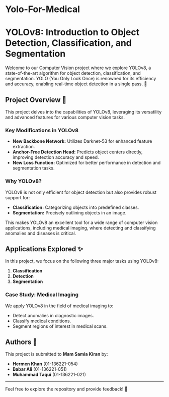 # Yolo-For-Medical

# YOLOv8: Introduction to Object Detection, Classification, and Segmentation

Welcome to our Computer Vision project where we explore YOLOv8, a state-of-the-art algorithm for object detection, classification, and segmentation. YOLO (You Only Look Once) is renowned for its efficiency and accuracy, enabling real-time object detection in a single pass. 🎯

## Project Overview 🌟

This project delves into the capabilities of YOLOv8, leveraging its versatility and advanced features for various computer vision tasks. 

### Key Modifications in YOLOv8
- **New Backbone Network:** Utilizes Darknet-53 for enhanced feature extraction.
- **Anchor-Free Detection Head:** Predicts object centers directly, improving detection accuracy and speed.
- **New Loss Function:** Optimized for better performance in detection and segmentation tasks.

### Why YOLOv8?
YOLOv8 is not only efficient for object detection but also provides robust support for:
- **Classification:** Categorizing objects into predefined classes.
- **Segmentation:** Precisely outlining objects in an image.

This makes YOLOv8 an excellent tool for a wide range of computer vision applications, including medical imaging, where detecting and classifying anomalies and diseases is critical.

## Applications Explored ✨

In this project, we focus on the following three major tasks using YOLOv8:
1. **Classification**
2. **Detection**
3. **Segmentation**

### Case Study: Medical Imaging
We apply YOLOv8 in the field of medical imaging to:
- Detect anomalies in diagnostic images.
- Classify medical conditions.
- Segment regions of interest in medical scans.

## Authors 📝
This project is submitted to **Mam Samia Kiran** by:
- **Hermen Khan** (01-136221-054)
- **Babar Ali** (01-136221-051)
- **Muhammad Taqui** (01-136221-021)

---

Feel free to explore the repository and provide feedback! 🎊
